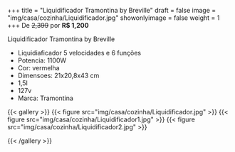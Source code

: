 +++
title = "Liquidificador Tramontina by Breville"
draft = false
image = "img/casa/cozinha/Liquidificador.jpg"
showonlyimage = false
weight = 1
+++
De ~~2,399~~ por **R$ 1,200**

<!--more-->

Liquidificador Tramontina by Breville	

- Liquidiaficador 5 velocidades e 6 funções
- Potencia: 1100W
- Cor: vermelha
- Dimensoes: 21x20,8x43 cm
- 1,5l
- 127v
- Marca: Tramontina

{{< gallery >}}
{{< figure src="img/casa/cozinha/Liquidificador.jpg" >}}
{{< figure src="img/casa/cozinha/Liquidificador1.jpg" >}}
{{< figure src="img/casa/cozinha/Liquidificador2.jpg" >}}

{{< /gallery >}}
